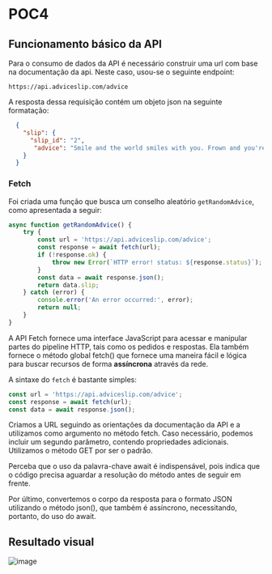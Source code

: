# POC4

## Funcionamento básico da API

Para o consumo de dados da API é necessário construir uma url com base na documentação da api. Neste caso, usou-se o seguinte endpoint:

```https://api.adviceslip.com/advice```

A resposta dessa requisição contém um objeto json na seguinte formatação:

``` json
  {
    "slip": {
      "slip_id": "2",
       "advice": "Smile and the world smiles with you. Frown and you're on your own."
    }
  }
```
### Fetch

Foi criada uma função que busca um conselho aleatório ```getRandomAdvice```, como apresentada a seguir:

``` javascript
async function getRandomAdvice() {
    try {
        const url = 'https://api.adviceslip.com/advice';
        const response = await fetch(url);
        if (!response.ok) {
            throw new Error(`HTTP error! status: ${response.status}`);
        }
        const data = await response.json();
        return data.slip;
    } catch (error) {
        console.error('An error occurred:', error);
        return null;
    }
}
```
A API Fetch fornece uma interface JavaScript para acessar e manipular partes do pipeline HTTP, tais como os pedidos e respostas. Ela também fornece o método global fetch() que fornece uma maneira fácil e lógica para buscar recursos de forma **assíncrona** através da rede.

A sintaxe do ```fetch``` é bastante simples:

``` javascript
const url = 'https://api.adviceslip.com/advice';
const response = await fetch(url);
const data = await response.json();
```

Criamos a URL seguindo as orientações da documentação da API e a utilizamos como argumento no método fetch. Caso necessário, podemos incluir um segundo parâmetro, contendo propriedades adicionais. Utilizamos o método GET por ser o padrão.

Perceba que o uso da palavra-chave await é indispensável, pois indica que o código precisa aguardar a resolução do método antes de seguir em frente.

Por último, convertemos o corpo da resposta para o formato JSON utilizando o método json(), que também é assíncrono, necessitando, portanto, do uso do await.

## Resultado visual

![image](https://github.com/user-attachments/assets/40c98b87-e090-4ac1-ace3-5e4b2607be55)


